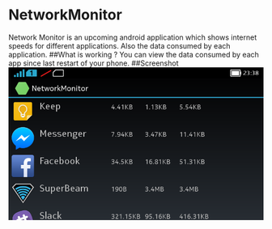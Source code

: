 # NetworkMonitor
Network Monitor is an upcoming android application which shows internet speeds for different applications. Also the data consumed by each application.
##What is working ?
You can view the data consumed by each app since last restart of your phone.
##Screenshot
![Screenshot](/Screenshots/MainActivity.png?raw=true)